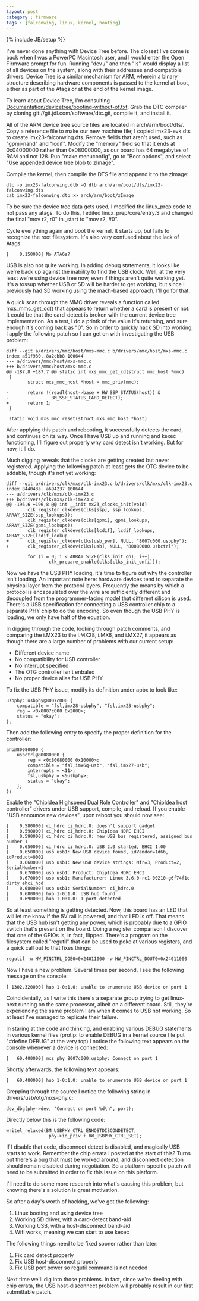 ```yaml
---
layout: post
category : firmware
tags : [falconwing, linux, kernel, booting]
---
```

{% include JB/setup %}

I've never done anything with Device Tree before.  The closest I've come is
back when I was a PowerPC Macintosh user, and I would enter the Open
Firmware prompt for fun.  Running "dev /" and then "ls" would display a
list of all devices on the system, along with their addresses and
compatible drivers.  Device Tree is a similar mechanism for ARM, wherein a
binary structure describing hardware components is passed to the kernel at
boot, either as part of the Atags or at the end of the kernel image.

To learn about Device Tree, I'm consulting
[Documentation/devicetree/booting-without-of.txt](http://git.kernel.org/?p=linux/kernel/git/next/linux-next.git;a=blob;f=Documentation/devicetree/booting-without-of.txt;h=d4d66757354e77f055b1f927789ae0d8ab234499;hb=HEAD).
Grab the DTC compiler by cloning git://git.jdl.com/software/dtc.git,
compile it, and install it.

All of the ARM device tree source files are located in arch/arm/boot/dts/.
Copy a reference file to make our new machine file; I copied imx23-evk.dts
to create imx23-falconwing.dts.  Remove fields that aren't used, such as
"gpmi-nand" and "lcdif".  Modify the "memory" field so that it ends at
0x04000000 rather than 0x08000000, as our board has 64 megabytes of RAM and
not 128.  Run "make menuconfig", go to "Boot options", and select "Use
appended device tree blob to zImage".

Compile the kernel, then compile the DTS file and append it to the zImage:

    dtc -o imx23-falconwing.dtb -O dtb arch/arm/boot/dts/imx23-falconwing.dts
    cat imx23-falconwing.dtb >> arch/arm/boot/zImage

To be sure the device tree data gets used, I modified the linux_prep code
to not pass any atags.  To do this, I edited linux_prep/core/entry.S and
changed the final "mov r2, r0" in \_start to "mov r2, #0".

Cycle everything again and boot the kernel.  It starts up, but fails to
recognize the root filesystem.  It's also very confused about the lack of
Atags:

    [    0.150000] No ATAGs?

USB is also not quite working.  In adding debug statements, it looks like
we're back up against the inability to find the USB clock.  Well, at the
very least we're using device tree now, even if things aren't quite working
yet.  It's a tossup whether USB or SD will be harder to get working, but
since I previously had SD working using the mach-based approach, I'll go
for that.

A quick scan through the MMC driver reveals a function called
mxs_mmc_get_cd() that appears to return whether a card is present or not.
It could be that the card-detect is broken with the current device tree
implementation.  As a test, I do a printk of the value it's returning, and
sure enough it's coming back as "0".  So in order to quickly hack SD into
working, I apply the following patch so I can get on with investigating the
USB problem:

    diff --git a/drivers/mmc/host/mxs-mmc.c b/drivers/mmc/host/mxs-mmc.c
    index a51f930..8a2cbb8 100644
    --- a/drivers/mmc/host/mxs-mmc.c
    +++ b/drivers/mmc/host/mxs-mmc.c
    @@ -187,8 +187,7 @@ static int mxs_mmc_get_cd(struct mmc_host *mmc)
     {
            struct mxs_mmc_host *host = mmc_priv(mmc);
     
    -       return !(readl(host->base + HW_SSP_STATUS(host)) &
    -                BM_SSP_STATUS_CARD_DETECT);
    +       return 1;
     }
     
     static void mxs_mmc_reset(struct mxs_mmc_host *host)

After applying this patch and rebooting, it successfully detects the card,
and continues on its way.  Once I have USB up and running and kexec
functioning, I'll figure out properly why card detect isn't working.  But
for now, it'll do.

Much digging reveals that the clocks are getting created but never
registered.  Applying the following patch at least gets the OTG device to
be addable, though it's not yet working:

    diff --git a/drivers/clk/mxs/clk-imx23.c b/drivers/clk/mxs/clk-imx23.c
    index 844043a..a694237 100644
    --- a/drivers/clk/mxs/clk-imx23.c
    +++ b/drivers/clk/mxs/clk-imx23.c
    @@ -196,6 +196,8 @@ int __init mx23_clocks_init(void)
            clk_register_clkdevs(clks[ssp], ssp_lookups, ARRAY_SIZE(ssp_lookups));
            clk_register_clkdevs(clks[gpmi], gpmi_lookups, ARRAY_SIZE(gpmi_lookups))
            clk_register_clkdevs(clks[lcdif], lcdif_lookups, ARRAY_SIZE(lcdif_lookup
    +       clk_register_clkdev(clks[usb_pwr], NULL, "8007c000.usbphy");
    +       clk_register_clkdev(clks[usb], NULL, "80080000.usbctrl");
     
            for (i = 0; i < ARRAY_SIZE(clks_init_on); i++)
                    clk_prepare_enable(clks[clks_init_on[i]]);

Now we have the USB PHY loading, it's time to figure out why the controller
isn't loading.  An important note here: hardware devices tend to separate
the physical layer from the protocol layers.  Frequently the means by which
a protocol is encapsulated over the wire are sufficiently different and
decoupled from the programmer-facing model that different silicon is used.
There's a USB specification for connecting a USB controller chip to a
separate PHY chip to do the encoding.  So even though the USB PHY is
loading, we only have half of the equation.

In digging through the code, looking through patch comments, and comparing
the i.MX23 to the i.MX28, i.MX6, and i.MX27, it appears as though there are
a large number of problems with our current setup:

* Different device name
* No compatibility for USB controller
* No interrupt specified
* The OTG controller isn't enbaled
* No proper device alias for USB PHY

To fix the USB PHY issue, modify its definition under apbx to look like:

    usbphy: usbphy@8007c000 {
        compatible = "fsl,imx28-usbphy", "fsl,imx23-usbphy";
        reg = <0x8007c000 0x2000>;
        status = "okay";
    };

Then add the following entry to specify the proper definition for
the controller:

    ahb@80080000 {
        usbctrl@80080000 {
            reg = <0x80080000 0x10000>;
            compatible = "fsl,imx6q-usb", "fsl,imx27-usb";
            interrupts = <11>;
            fsl,usbphy = <&usbphy>;
            status = "okay";
        };
    };

Enable the "ChipIdea Highspeed Dual Role Controller" and "ChipIdea host
controller" drivers under USB support, compile, and reload.  If you enable
"USB announce new devices", upon reboot you should now see:

    [    0.580000] ci_hdrc ci_hdrc.0: doesn't support gadget
    [    0.590000] ci_hdrc ci_hdrc.0: ChipIdea HDRC EHCI
    [    0.590000] ci_hdrc ci_hdrc.0: new USB bus registered, assigned bus number 1
    [    0.650000] ci_hdrc ci_hdrc.0: USB 2.0 started, EHCI 1.00
    [    0.650000] usb usb1: New USB device found, idVendor=1d6b, idProduct=0002
    [    0.660000] usb usb1: New USB device strings: Mfr=3, Product=2, SerialNumber=1
    [    0.670000] usb usb1: Product: ChipIdea HDRC EHCI
    [    0.670000] usb usb1: Manufacturer: Linux 3.6.0-rc1-00210-g6f74f1c-dirty ehci_hcd
    [    0.680000] usb usb1: SerialNumber: ci_hdrc.0
    [    0.680000] hub 1-0:1.0: USB hub found
    [    0.690000] hub 1-0:1.0: 1 port detected

So at least something is getting detected.  Now, this board has an LED that
will let me know if the 5V rail is powered, and that LED is off.  That
means that the USB hub isn't getting any power, which is probably due to a
GPIO switch that's present on the board.  Doing a register comparison I
discover that one of the GPIOs is, in fact, flipped.  There's a program on
the filesystem called "regutil" that can be used to poke at various
registers, and a quick call out to that fixes things:

    regutil -w HW_PINCTRL_DOE0=0x24011000 -w HW_PINCTRL_DOUT0=0x24011000

Now I have a new problem.  Several times per second, I see the following
message on the console:

    [ 1302.320000] hub 1-0:1.0: unable to enumerate USB device on port 1

Coincidentally, as I write this there's a separate group trying to get
linux-next running on the same processor, albeit on a different board.
Still, they're experiencing the same problem I am when it comes to USB not
working.  So at least I've managed to replicate their failure.

In staring at the code and thinking, and enabling various DEBUG statements
in various kernel files (protip: to enable DEBUG in a kernel source file
put "#define DEBUG" at the very top) I notice the following text appears on
the console whenever a device is connected:

    [   60.400000] mxs_phy 8007c000.usbphy: Connect on port 1

Shortly afterwards, the following text appears:

    [   60.480000] hub 1-0:1.0: unable to enumerate USB device on port 1

Grepping through the source I notice the following string in
drivers/usb/otg/mxs-phy.c:

    dev_dbg(phy->dev, "Connect on port %d\n", port);

Directly below this is the following code:

    writel_relaxed(BM_USBPHY_CTRL_ENHOSTDISCONDETECT,
                    phy->io_priv + HW_USBPHY_CTRL_SET);

If I disable that code, disconnect detect is disabled, and magically USB
starts to work.  Remember the chip errata I posted at the start of this?
Turns out there's a bug that must be worked around, and disconnect
detection should remain disabled during negotiation.  So a
platform-specific patch will need to be submitted in order to fix this
issue on this platform.

I'll need to do some more research into what's causing this problem, but
knowing there's a solution is great motivation.

So after a day's worth of hacking, we've got the following:

1. Linux booting and using device tree
2. Working SD driver, with a card-detect band-aid
3. Working USB, with a host-disconnect band-aid
4. Wifi works, meaning we can start to use kexec

The following things need to be fixed sooner rather than later:

1. Fix card detect properly
2. Fix USB host-disconnect properly
3. Fix USB port power so regutil command is not needed

Next time we'll dig into those problems.  In fact, since we're deeling with
chip errata, the USB host-disconnect problem will probably result in our
first submittable patch.
